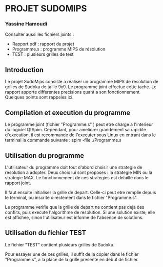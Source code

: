 PROJET SUDOMIPS
===============

### Yassine Hamoudi

Consulter aussi les fichiers joints :
 - Rapport.pdf : rapport du projet	
 - Programme.s : programme MIPS de résolution 
 - TEST : plusieurs grilles de test



Introduction
-----------------------------------------------------

Le projet SudoMips consiste a realiser un programme MIPS de resolution de grilles de Sudoku de taille 9x9. Le programme joint effectue cette tache. Le rapport apporte differentes precisions quant a son fonctionnement. Quelques points sont rappeles ici.


Compilation et execution du programme
-----------------------------------------------------

Le programme joint (fichier "Programme.s" ) peut etre charge a l'interieur du logiciel QtSpim. Cependant, pour ameliorer grandement sa rapidite d'execution, il est recommande de l'executer sous Linux en entrant dans le terminal la commande suivante :
		spim -file ./Programme.s


Utilisation du programme
-----------------------------------------------------
								
L'utilisateur du programme doit tout d'abord choisir une strategie de resolution a adopter.  Deux choix lui sont proposes : la strategie MIN ou la strategie MAX. Le fonctionnement de ces strategies est detaille dans le rapport joint.

Il faut ensuite initialiser la grille de depart. Celle-ci peut etre remplie depuis le terminal, ou inscrite directement dans le fichier "Programme.s".

Le programme verifie que la grille de depart ne contient pas deja des conflits, puis execute l'algorithme de resolution. Si une solution existe, elle est affichee, sinon l'utilisateur est informe de l'absence de solutions.


Utilisation du fichier TEST
-----------------------------------------------------

Le fichier "TEST" contient plusieurs grilles de Sudoku.

Pour essayer une de ces grilles, il suffit de la copier dans le fichier "Programme.s", a la place de la grille presente en debut de fichier.
